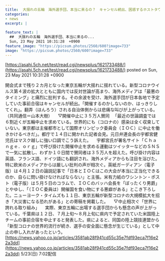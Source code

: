 ```yaml
---
title:  大揺れの五輪　海外選手団、本当に来るの？　キャンセル続出、困惑するホストタウン  
categories:
- news
excerpt: |
  
feature_text: |
  ##  大揺れの五輪　海外選手団、本当に来るの...
  Sun, 23 May 2021 10:31:28  +0900
feature_image: "https://picsum.photos/2560/600?image=733"
image: "https://picsum.photos/2560/600?image=733"
---
```


[https://asahi.5ch.net/test/read.cgi/newsplus/1621733488/](https://asahi.5ch.net/test/read.cgi/newsplus/1621733488/)
posted on Sun, 23 May 2021 10:31:28  +0900

<!--more-->

開会式まで残り２カ月となった東京五輪が大揺れに揺れている。新型コロナウイルス第４波の拡大とともに国内では反対世論が高まり、海外メディアは「最悪のタイミング」と痛烈に批判する。その余波を受け、海外選手団が日本各地で予定していた事前合宿はキャンセルが続出。「開催するのかしないのか、はっきりしてくれ」。翻弄（ほんろう）される自治体側からは悲痛な叫びが上がっている。（共同通信＝山本大樹） 　▽開催中止に３５万人賛同 　「最近の世論調査では６割近くが五輪中止を求めている。世界的にも（コロナの）感染は全く収束していない。東京都は主催都市として国際オリンピック委員会（ＩＯＣ）に中止を働きかけるべきだ」。都庁で１４日に開かれた記者会見。元日弁連会長の宇都宮健児氏はマスク越しに強い口調でこう訴えた。 　宇都宮氏が署名サイト「Ｃｈａｎｇｅ．ｏｒｇ」で呼び掛けた開催中止を求める運動はツイッターなどのＳＮＳで一気に拡散し、わずか１０日間で賛同者は３５万人を超えた。呼び掛け内容は英語、フランス語、ドイツ語にも翻訳され、海外メディアからも注目を浴びた。 特に欧米のメディアからは厳しい批判の声が相次ぐ。英紙ガーディアン（電子版）は４月１２日の論説記事で「日本とＩＯＣはこの大会が本当に正当化できるのか、自らに問い掛けなければならない」と主張。米有力紙のワシントン・ポスト（電子版）は５月５日のコラムで、ＩＯＣのバッハ会長を「ぼったくり男爵」とやゆし、「（ＩＯＣ委員は）開催国を食い物にする悪癖がある」とこき下ろした。ニューヨーク・タイムズも１１日、東京五輪が新型コロナの大規模拡大を招き「大災害になる恐れがある」との寄稿を掲載した。 　▽中止相次ぐ「世界に誇れる取り組み」 　実際、東京五輪に出場する選手団からも懸念の声が上がっている。千葉県は１２日、７月上旬〜８月上旬に県内で予定されていた米国陸上チームの事前合宿を中止すると発表した。県によると、同国の陸上競技連盟から「新型コロナの世界的流行が続き、選手の安全面に懸念が生じている」として中止の申し入れがあったという。 [https://news.yahoo.co.jp/articles/3581ab28f941cd55c35e7fdf93eca7f16e22a3dd](https://news.yahoo.co.jp/articles/3581ab28f941cd55c35e7fdf93eca7f16e22a3dd) 5/23(日) 7:02配信
